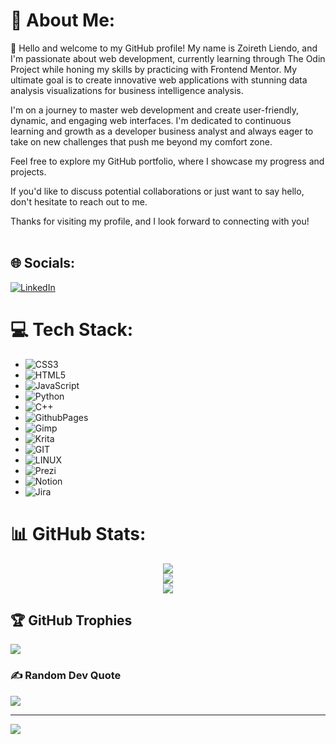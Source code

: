 # 💫 About Me:
🌱 Hello and welcome to my GitHub profile! My name is Zoireth Liendo, and I'm passionate about web development, currently learning through The Odin Project while honing my skills by practicing with Frontend Mentor. My ultimate goal is to create innovative web applications with stunning data analysis visualizations for business intelligence analysis.

I'm on a journey to master web development and create user-friendly, dynamic, and engaging web interfaces. I'm dedicated to continuous learning and growth as a developer business analyst and always eager to take on new challenges that push me beyond my comfort zone.

Feel free to explore my GitHub portfolio, where I showcase my progress and projects.

If you'd like to discuss potential collaborations or just want to say hello, don't hesitate to reach out to me.

Thanks for visiting my profile, and I look forward to connecting with you!<br><br>


## 🌐 Socials:
[![LinkedIn](https://img.shields.io/badge/LinkedIn-%230077B5.svg?logo=linkedin&logoColor=white)](https://linkedin.com/in/zoireth) 

# 💻 Tech Stack:
- ![CSS3](https://img.shields.io/badge/css3-%231572B6.svg?style=for-the-badge&logo=css3&logoColor=white)
- ![HTML5](https://img.shields.io/badge/html5-%23E34F26.svg?style=for-the-badge&logo=html5&logoColor=white)
- ![JavaScript](https://img.shields.io/badge/javascript-%23323330.svg?style=for-the-badge&logo=javascript&logoColor=%23F7DF1E)
- ![Python](https://img.shields.io/badge/python-3670A0?style=for-the-badge&logo=python&logoColor=ffdd54)
- ![C++](https://img.shields.io/badge/c++-%2300599C.svg?style=for-the-badge&logo=c%2B%2b&logoColor=white)
- ![GithubPages](https://img.shields.io/badge/github%20pages-121013?style=for-the-badge&logo=github&logoColor=white)
- ![Gimp](https://img.shields.io/badge/Gimp-657D8B?style=for-the-badge&logo=gimp&logoColor=FFFFFF)
- ![Krita](https://img.shields.io/badge/Krita-203759?style=for-the-badge&logo=krita&logoColor=EEF37B)
- ![GIT](https://img.shields.io/badge/Git-fc6d26?style=for-the-badge&logo=git&logoColor=white)
- ![LINUX](https://img.shields.io/badge/Linux-FCC624?style=for-the-badge&logo=linux&logoColor=black)
- ![Prezi](https://img.shields.io/badge/Prezi-%23000000.svg?style=for-the-badge&logo=Prezi&logoColor=white)
- ![Notion](https://img.shields.io/badge/Notion-%23000000.svg?style=for-the-badge&logo=notion&logoColor=white)
- ![Jira](https://img.shields.io/badge/jira-%230A0FFF.svg?style=for-the-badge&logo=jira&logoColor=white)


# 📊 GitHub Stats:
<div align="center">
 <img src="https://github-readme-stats.vercel.app/api?username=zoirethl&theme=nightowl&hide_border=false&include_all_commits=false&count_private=false" /><br />
  <img src="https://github-readme-streak-stats.herokuapp.com/?user=zoirethl&theme=nightowl&hide_border=false" /><br />
  <img src="https://github-readme-stats.vercel.app/api/top-langs/?username=zoirethl&theme=nightowl&hide_border=false&include_all_commits=false&count_private=false&layout=compact" />
</div>

## 🏆 GitHub Trophies
![](https://github-profile-trophy.vercel.app/?username=zoirethl&theme=onedark&no-frame=true&no-bg=true&margin-w=4)

### ✍️ Random Dev Quote
![](https://quotes-github-readme.vercel.app/api?type=horizontal&theme=tokyonight)

---
[![](https://visitcount.itsvg.in/api?id=zoirethl&icon=7&color=6)](https://visitcount.itsvg.in)

